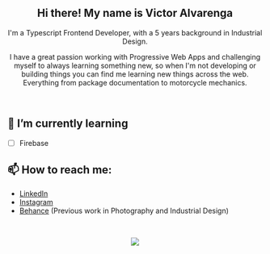 <h2 align="center">Hi there! My name is Victor Alvarenga</h2>

<p align="center">
I'm a Typescript Frontend Developer, with a 5 years background in Industrial Design.
<p>
<p align="center">
I have a great passion working with Progressive Web Apps and challenging myself to always learning something new, so when I'm not developing or building things you can find me learning new things across the web. Everything from package documentation to motorcycle mechanics.
</p>
<br/>

## 🌱 I’m currently learning 

  - [ ] Firebase
  
## 📫 How to reach me: 
   - [LinkedIn](https://linkedin.com/in/victoralvarenga)
   - [Instagram](https://instagram.com/vt_alvarenga)
   - [Behance](https://www.behance.net/thadeu-di) (Previous work in Photography and Industrial Design)
   
<br/>

<p align="center">
<a href="https://github.com/thadeucity/thadeucity">
  <img align="center" src="https://github-readme-stats.vercel.app/api/top-langs/?username=thadeucity&theme=dracula&hide=Java" />
</a>
</p>
